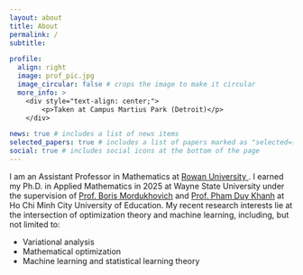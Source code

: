 ```yaml
---
layout: about
title: About
permalink: /
subtitle: 

profile:
  align: right
  image: prof_pic.jpg
  image_circular: false # crops the image to make it circular
  more_info: >
    <div style="text-align: center;">
        <p>Taken at Campus Martius Park (Detroit)</p>
    </div>

news: true # includes a list of news items
selected_papers: true # includes a list of papers marked as "selected={true}"
social: true # includes social icons at the bottom of the page
---
```



I am an Assistant Professor in Mathematics at <a href='https://www.rowan.edu/'>Rowan University </a>.  I earned my Ph.D. in Applied Mathematics in 2025 at Wayne State University under the supervision of <a href='https://borismordukhovich.com/'>Prof. Boris Mordukhovich</a> and <a href='https://sites.google.com/site/khanhpd182/'>Prof. Pham Duy Khanh</a> at Ho Chi Minh City University of Education. My recent research interests lie at the intersection of optimization theory and machine learning, including, but not limited to:

<ul>
    <li>Variational analysis</li>
    <li>Mathematical optimization</li>
    <li>Machine learning and statistical learning theory </li>
  </ul> 
  <div id="clustrmaps-globe" style="width: 1px; height: 1px; overflow: hidden;">
    <script type="text/javascript" id="clstr_globe" src="//clustrmaps.com/globe.js?d=iOD0soLc7U5citBAPqy3Hi_MGTKhikhukcwZF4fihSw"></script>
</div>

